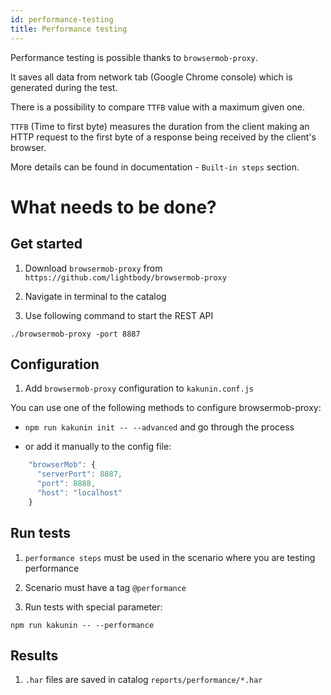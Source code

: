 ```yaml
---
id: performance-testing
title: Performance testing
---
```


Performance testing is possible thanks to `browsermob-proxy`.

It saves all data from network tab (Google Chrome console) which is generated during the test.

There is a possibility to compare `TTFB` value with a maximum given one. 

`TTFB` (Time to first byte) measures the duration from the client making an HTTP request to the first byte of a response being received by the client's browser.

More details can be found in documentation - `Built-in steps` section.

# What needs to be done?

## Get started

1. Download `browsermob-proxy` from `https://github.com/lightbody/browsermob-proxy`

2. Navigate in terminal to the catalog

3. Use following command to start the REST API

```
./browsermob-proxy -port 8887
```

## Configuration
1. Add `browsermob-proxy` configuration to `kakunin.conf.js`

You can use one of the following methods to configure browsermob-proxy:

- `npm run kakunin init -- --advanced` and go through the process

- or add it manually to the config file:

```javascript
    "browserMob": {
      "serverPort": 8887,
      "port": 8888,
      "host": "localhost"
    }
```

## Run tests

1. `performance steps` must be used in the scenario where you are testing performance

2. Scenario must have a tag `@performance`

3. Run tests with special parameter:

```
npm run kakunin -- --performance
```

## Results

1. `.har` files are saved in catalog `reports/performance/*.har`
